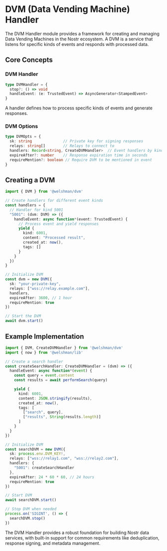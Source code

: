 # DVM (Data Vending Machine) Handler

The DVM Handler module provides a framework for creating and managing Data Vending Machines in the Nostr ecosystem.
A DVM is a service that listens for specific kinds of events and responds with processed data.

## Core Concepts

### DVM Handler
```typescript
type DVMHandler = {
  stop?: () => void
  handleEvent: (e: TrustedEvent) => AsyncGenerator<StampedEvent>
}
```
A handler defines how to process specific kinds of events and generate responses.

### DVM Options
```typescript
type DVMOpts = {
  sk: string              // Private key for signing responses
  relays: string[]        // Relays to connect to
  handlers: Record<string, CreateDVMHandler>  // Event handlers by kind
  expireAfter?: number    // Response expiration time in seconds
  requireMention?: boolean // Require DVM to be mentioned in event
}
```

## Creating a DVM

```typescript
import { DVM } from '@welshman/dvm'

// Create handlers for different event kinds
const handlers = {
  // Handler for kind 5001
  "5001": (dvm: DVM) => ({
    handleEvent: async function*(event: TrustedEvent) {
      // Process event and yield responses
      yield {
        kind: 6001,
        content: "Processed result",
        created_at: now(),
        tags: []
      }
    }
  })
}

// Initialize DVM
const dvm = new DVM({
  sk: "your-private-key",
  relays: ["wss://relay.example.com"],
  handlers,
  expireAfter: 3600, // 1 hour
  requireMention: true
})

// Start the DVM
await dvm.start()
```


## Example Implementation

```typescript
import { DVM, CreateDVMHandler } from '@welshman/dvm'
import { now } from '@welshman/lib'

// Create a search handler
const createSearchHandler: CreateDVMHandler = (dvm) => ({
  handleEvent: async function*(event) {
    const query = event.content
    const results = await performSearch(query)

    yield {
      kind: 6001,
      content: JSON.stringify(results),
      created_at: now(),
      tags: [
        ["search", query],
        ["results", String(results.length)]
      ]
    }
  }
})

// Initialize DVM
const searchDVM = new DVM({
  sk: process.env.DVM_KEY!,
  relays: ["wss://relay1.com", "wss://relay2.com"],
  handlers: {
    "5001": createSearchHandler
  },
  expireAfter: 24 * 60 * 60, // 24 hours
  requireMention: true
})

// Start DVM
await searchDVM.start()

// Stop DVM when needed
process.on('SIGINT', () => {
  searchDVM.stop()
})
```

The DVM Handler provides a robust foundation for building Nostr data services, with built-in support for common requirements like deduplication, response signing, and metadata management.
